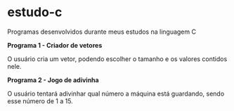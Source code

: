 # estudo-c
Programas desenvolvidos durante meus estudos na linguagem C
<p><b>Programa 1 - Criador de vetores</b></p>
O usuário cria um vetor, podendo escolher o tamanho e os valores contidos nele.

<p><b>Programa 2 - Jogo de adivinha</b></p>
O usuário tentará adivinhar qual número a máquina está guardando, sendo esse número de 1 a 15.
